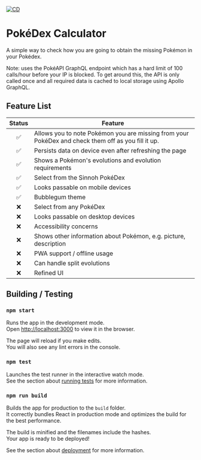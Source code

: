 [![CD](https://github.com/cheemcheem/pokedex-calculator/actions/workflows/CD.yml/badge.svg?branch=main)](https://github.com/cheemcheem/pokedex-calculator/actions/workflows/CD.yml)

# PokéDex Calculator

A simple way to check how you are going to obtain the missing Pokémon in your Pokédex.

Note: uses the PokéAPI GraphQL endpoint which has a hard limit of 100 calls/hour before your IP is blocked. To get around this, the API is only called once and all required data is cached to local storage using Apollo GraphQL.

## Feature List

| Status | Feature                                                                                            |
| :----: | -------------------------------------------------------------------------------------------------- |
|   ✅   | Allows you to note Pokémon you are missing from your PokéDex and check them off as you fill it up. |
|   ✅   | Persists data on device even after refreshing the page                                             |
|   ✅   | Shows a Pokémon's evolutions and evolution requirements                                            |
|   ✅   | Select from the Sinnoh PokéDex                                                                     |
|   ✅   | Looks passable on mobile devices                                                                   |
|   ✅   | Bubblegum theme                                                                                    |
|   ❌   | Select from any PokéDex                                                                            |
|   ❌   | Looks passable on desktop devices                                                                  |
|   ❌   | Accessibility concerns                                                                             |
|   ❌   | Shows other information about Pokémon, e.g. picture, description                                   |
|   ❌   | PWA support / offline usage                                                                        |
|   ❌   | Can handle split evolutions                                                                        |
|   ❌   | Refined UI                                                                                         |

## Building / Testing

### `npm start`

Runs the app in the development mode.\
Open [http://localhost:3000](http://localhost:3000) to view it in the browser.

The page will reload if you make edits.\
You will also see any lint errors in the console.

### `npm test`

Launches the test runner in the interactive watch mode.\
See the section about [running tests](https://facebook.github.io/create-react-app/docs/running-tests) for more information.

### `npm run build`

Builds the app for production to the `build` folder.\
It correctly bundles React in production mode and optimizes the build for the best performance.

The build is minified and the filenames include the hashes.\
Your app is ready to be deployed!

See the section about [deployment](https://facebook.github.io/create-react-app/docs/deployment) for more information.
